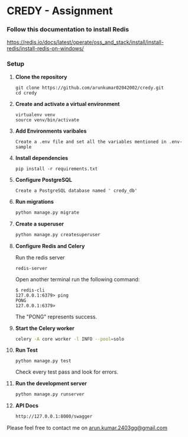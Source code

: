 # CREDY - Assignment

### Follow this documentation to install Redis
<a href="https://redis.io/docs/latest/operate/oss_and_stack/install/install-redis/install-redis-on-windows/">https://redis.io/docs/latest/operate/oss_and_stack/install/install-redis/install-redis-on-windows/</a>

### Setup

1. **Clone the repository**
    ```
    git clone https://github.com/arunkumar02042002/credy.git
    cd credy
    ```

2. **Create and activate a virtual environment**
    ```
    virtualenv venv
    source venv/bin/activate
    ```

3. **Add Environments varibales**
    ```
    Create a .env file and set all the variables mentioned in .env-sample
    ```

4. **Install dependencies**
    ```
    pip install -r requirements.txt
    ```

5. **Configure PostgreSQL**

    ```
    Create a PostgreSQL database named ' credy_db'
    ```

6. **Run migrations**
    ```sh
    python manage.py migrate
    ```

7. **Create a superuser**
    ```sh
    python manage.py createsuperuser
    ```

8. **Configure Redis and Celery**

    Run the redis server
    ```
    redis-server
    ```

    Open another terminal run the following command:
    ```
    $ redis-cli
    127.0.0.1:6379> ping
    PONG
    127.0.0.1:6379>
    ```

    The "PONG" represents success.

9. **Start the Celery worker**
    ```sh
    celery -A core worker -l INFO --pool=solo
    ```

10. **Run Test**
    ```
    python manage.py test
    ```
    Check every test pass and look for errors.

11. **Run the development server**
    ```sh
    python manage.py runserver
    ```
12. **API Docs**
    ```sh
    http://127.0.0.1:8000/swagger
    ```

Please feel free to contact me on arun.kumar.2403gg@gmail.com
